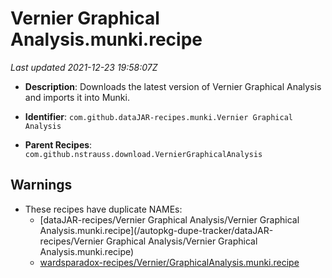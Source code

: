 # Vernier Graphical Analysis.munki.recipe

_Last updated 2021-12-23 19:58:07Z_

- **Description**: Downloads the latest version of Vernier Graphical Analysis and imports it into Munki.

- **Identifier**: `com.github.dataJAR-recipes.munki.Vernier Graphical Analysis`

- **Parent Recipes**: `com.github.nstrauss.download.VernierGraphicalAnalysis`

## Warnings

- These recipes have duplicate NAMEs:
    - [dataJAR-recipes/Vernier Graphical Analysis/Vernier Graphical Analysis.munki.recipe](/autopkg-dupe-tracker/dataJAR-recipes/Vernier Graphical Analysis/Vernier Graphical Analysis.munki.recipe)
    - [wardsparadox-recipes/Vernier/GraphicalAnalysis.munki.recipe](/autopkg-dupe-tracker/wardsparadox-recipes/Vernier/GraphicalAnalysis.munki.recipe)